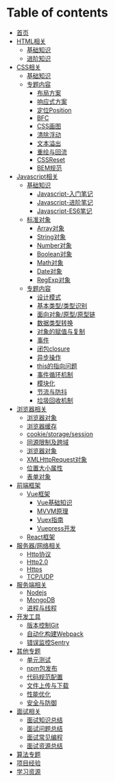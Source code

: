 # Table of contents

* [首页](README.md)
* [HTML相关](html/README.md)
  * [基础知识](html/html-basic.md)
  * [进阶知识](html/html-advanced.md)
* [CSS相关](css/README.md)
  * [基础知识](css/css-basic)
  * [专题内容](css/topics/README.md)
    * [布局方案](css/topics/layout.md)
    * [响应式方案](css/topics/responsive-layout.md)
    * [定位Position](css/topics/position.md)
    * [BFC](css/topics/bfc.md)
    * [CSS画图](css/topics/css-drawing.md)
    * [清除浮动](css/topics/clear-float.md)
    * [文本溢出](css/topics/text-overflow.md)
    * [重绘与回流](css/topics/repaint-and-reflow.md)
    * [CSSReset](css/topics/css-reset.md)
    * [BEM规范](css/topics/bem.md)
* [Javascript相关](javascript/README.md)
  * [基础知识](javascript/basic/README.md)
    * [Javascript-入门笔记](javascript/basic/js-basic.md)
    * [Javascript-进阶笔记](javascript/basic/js-advanced.md)
    * [Javascript-ES6笔记](javascript/basic/js-es6.md)
  * [标准对象](javascript/objects/README.md)
    * [Array对象](javascript/objects/array.md)
    * [String对象](javascript/objects/string.md)
    * [Number对象](javascript/objects/number.md)
    * [Boolean对象](javascript/objects/boolean.md)
    * [Math对象](javascript/objects/math.md)
    * [Date对象](javascript/objects/date.md)
    * [RegExp对象](javascript/objects/regexp.md)
  * [专题内容](javascript/topics/README.md)
    * [设计模式](javascript/topics/pattern.md)
    * [基本类型/类型识别]()
    * [面向对象/原型/原型链]()
    * [数据类型转换]()
    * [对象的赋值与复制]()
    * [事件]()
    * [闭包closure]()
    * [异步操作]()
    * [this的指向问题]()
    * [事件循环机制]()
    * [模块化]()
    * [节流与防抖]()
    * [垃圾回收机制]()
* [浏览器相关](browser/README.md)
  * [浏览器对象]()
  * [浏览器缓存]()
  * [cookie/storage/session]()
  * [同源限制及跨域]()
  * [浏览器对象]()
  * [XMLHttpRequest对象]()
  * [位置大小属性]()
  * [表单对象]()
* [前端框架](frameworks/README.md)
  * [Vue框架](frameworks/vue/README.md)
    * [Vue基础知识](frameworks/vue/vue-basic.md)
    * [MVVM原理](frameworks/vue/mvvm.md)
    * [Vuex指南](https://github.com/MrEnvision/Front-end_learning_project/tree/master/vuex_tutorial)
    * [Vuepress开发](frameworks/vue/vuepress.md)
  * [React框架](frameworks/react/README.md)
* [服务器/网络相关](network/README.md)
  * [Http协议]()
  * [Http2.0]()
  * [Https]()
  * [TCP/UDP]()
* [服务端相关](backEnd/README.md)
  * [Nodejs]()
  * [MongoDB]()
  * [进程与线程](https://www.cnblogs.com/xiaolincoding/p/13289992.html)
* [开发工具](tools/README.md)
  * [版本控制Git](tools/git.md)
  * [自动化构建Webpack](tools/webpack.md)
  * [错误监控Sentry](tools/sentry.md)
* [其他专题](topics/README.md)
  * [单元测试](topics/unit-test.md)
  * [npm包发布](topics/npm-package.md)
  * [代码规范配置](https://github.com/MrEnvision/Front-end_learning_project/blob/master/coding_guide_setting)
  * [文件上传与下载](topics/file-upload-download.md)
  * [性能优化](topics/optimization.md)
  * [安全与防御](topics/security.md)
* [面试相关](interview/README.md)
  * [面试知识总结](interview/knowledge.md)
  * [面试问题总结](interview/questions.md)
  * [面试常见编程](interview/coding.md)
  * [面试资源总结](interview/sources.md)
* [算法专题](algorithm/README.md)
* [项目经验](projects/README.md)
* [学习资源](resource/README.md)
